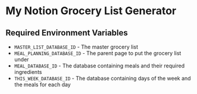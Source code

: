 # My Notion Grocery List Generator

## Required Environment Variables

- `MASTER_LIST_DATABASE_ID` - The master grocery list
- `MEAL_PLANNING_DATABASE_ID` - The parent page to put the grocery list under
- `MEAL_DATABASE_ID` - The database containing meals and their required ingredients
- `THIS_WEEK_DATABASE_ID` - The database containing days of the week and the meals for each day
